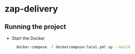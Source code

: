 # zap-delivery

## Running the project

- Start the Docker
  ```bash
    docker-compose -f dockercompose-local.yml up --build
    ```
  
    